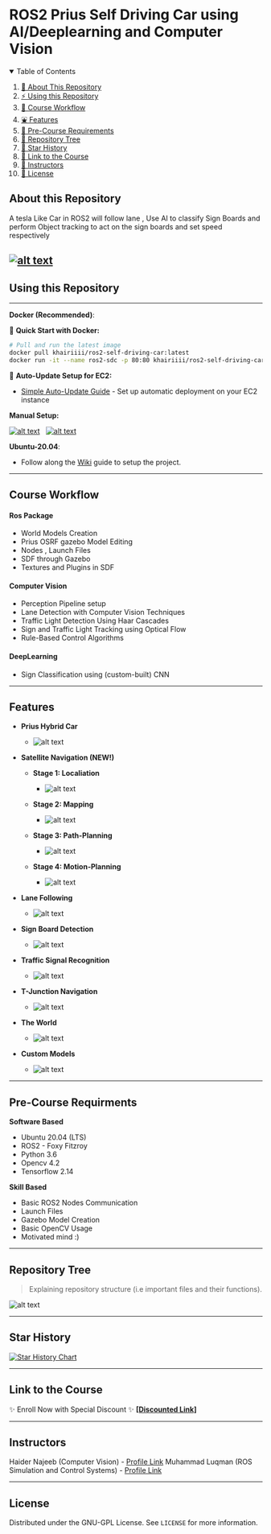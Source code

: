 # ROS2 Prius Self Driving Car  using AI/Deeplearning and Computer Vision


<details open="open">
  <summary>Table of Contents</summary>
  <ol>
    <li><a href="#About-this-Repository">🤝 About This Repository</a></li>
    <li><a href="#Using-this-Repository">⚡ Using this Repository</a></li>
    <li><a href="#Course-Workflow">🔄 Course Workflow</a></li>
    <li><a href="#Features">⛲ Features</a></li>
    <li><a href="#Pre-Course-Requirments">🧊 Pre-Course Requirements</a></li>
    <li><a href="#Repository-Tree">🌳 Repository Tree</a></li>
    <li><a href="#Star-History">🌟 Star History</a></li>
    <li><a href="#Link-to-the-Course">🔗 Link to the Course</a></li>
    <li><a href="#Instructors">👤 Instructors</a></li>
    <li><a href="#License">📝 License</a></li>
  </ol>
</details>

## About this Repository
A tesla Like Car in ROS2 will follow lane , Use AI to classify Sign Boards and perform Object tracking to act on the sign boards and set speed respectively

[![alt text](https://github.com/noshluk2/ROS2-Self-Driving-Car-AI-using-OpenCV/blob/main/Images_videos/thumbnail_1.png)](https://youtu.be/D5BkqDcfw2U "Click to Watch Intro Video on Youtube")
----
## Using this Repository
----
**Docker (Recommended)**:

🐳 **Quick Start with Docker:**
```bash
# Pull and run the latest image
docker pull khairiiii/ros2-self-driving-car:latest
docker run -it --name ros2-sdc -p 80:80 khairiiii/ros2-self-driving-car:latest
```

🚀 **Auto-Update Setup for EC2:**
- [Simple Auto-Update Guide](docker/SETUP.md) - Set up automatic deployment on your EC2 instance

**Manual Setup:**

 [![alt text](https://github.com/HaiderAbasi/ROS2-Path-Planning-and-Maze-Solving/blob/master/images/linux.png)](https://github.com/noshluk2/ROS2-Self-Driving-Car-AI-using-OpenCV/blob/main/docker/running_on_linux.md "Follow the guide to setup docker on Linux")&nbsp;&nbsp;
 [![alt text](https://github.com/HaiderAbasi/ROS2-Path-Planning-and-Maze-Solving/blob/master/images/windows.png)](https://github.com/noshluk2/ROS2-Self-Driving-Car-AI-using-OpenCV/blob/main/docker/running_on_windows.md "Follow the guide to setup docker on Windows 10")&nbsp;&nbsp;


**Ubuntu-20.04**: 
- Follow along the [Wiki](https://github.com/noshluk2/ROS2-Self-Driving-Car-AI-using-OpenCV/wiki/Ubuntu-20.04-Setup-Guide) guide to setup the project.
----
## Course Workflow
#### **Ros Package**
* World Models Creation
* Prius OSRF gazebo Model Editing
* Nodes , Launch Files
* SDF through Gazebo
* Textures and Plugins in SDF

#### **Computer Vision**
* Perception Pipeline setup
* Lane Detection with Computer Vision Techniques
* Traffic Light Detection Using Haar Cascades
* Sign and Traffic Light Tracking using Optical Flow
* Rule-Based Control Algorithms

#### **DeepLearning**
* Sign Classification using (custom-built) CNN
---
## Features
* **Prius Hybrid Car**
  -  ![alt text](https://github.com/noshluk2/ROS2-Self-Driving-Car-AI-using-OpenCV/blob/main/Images_videos/the_car.gif)

* **Satellite Navigation (NEW!)**
    * **Stage 1: Localiation**

      -  ![alt text](https://github.com/noshluk2/ROS2-Self-Driving-Car-AI-using-OpenCV/blob/main/Images_videos/Sat_Nav/1_localization.gif)

    * **Stage 2: Mapping**

      -  ![alt text](https://github.com/noshluk2/ROS2-Self-Driving-Car-AI-using-OpenCV/blob/main/Images_videos/Sat_Nav/2_mapping.gif)

    * **Stage 3: Path-Planning**

      -  ![alt text](https://github.com/noshluk2/ROS2-Self-Driving-Car-AI-using-OpenCV/blob/main/Images_videos/Sat_Nav/3_pathplanning.gif)

    * **Stage 4: Motion-Planning**

      -  ![alt text](https://github.com/noshluk2/ROS2-Self-Driving-Car-AI-using-OpenCV/blob/main/Images_videos/Sat_Nav/4_motionplanning.gif)
  
* **Lane Following**
  -  ![alt text](https://github.com/noshluk2/ROS2-Self-Driving-Car-AI-using-OpenCV/blob/main/Images_videos/lane_detection.gif)
* **Sign Board Detection**
  - ![alt text](https://github.com/noshluk2/ROS2-Self-Driving-Car-AI-using-OpenCV/blob/main/Images_videos/traffic_signs_boards.gif)
* **Traffic Signal Recognition**
  - ![alt text](https://github.com/noshluk2/ROS2-Self-Driving-Car-AI-using-OpenCV/blob/main/Images_videos/traffic_signal.gif)

* **T-Junction Navigation**
  - ![alt text](https://github.com/noshluk2/ROS2-Self-Driving-Car-AI-using-OpenCV/blob/main/Images_videos/j_turning.gif)

* **The World**
  -  ![alt text](https://github.com/noshluk2/ROS2-Self-Driving-Car-AI-using-OpenCV/blob/main/Images_videos/world.gif)

* **Custom Models**
  -  ![alt text](https://github.com/noshluk2/ROS2-Self-Driving-Car-AI-using-OpenCV/blob/main/Images_videos/custom_models.gif)

----
## Pre-Course Requirments

**Software Based**
* Ubuntu 20.04 (LTS)
* ROS2 - Foxy Fitzroy
* Python 3.6
* Opencv 4.2
* Tensorflow 2.14

**Skill Based**
* Basic ROS2 Nodes Communication
* Launch Files
* Gazebo Model Creation
* Basic OpenCV Usage
* Motivated mind :)
---

## Repository Tree
> Explaining repository structure (i.e important files and their functions).

![alt text](https://github.com/noshluk2/ROS2-Self-Driving-Car-AI-using-OpenCV/blob/main/Images_videos/ROS2_SDC_Tree.png)

----

## Star History

[![Star History Chart](https://api.star-history.com/svg?repos=noshluk2/ROS2-Self-Driving-Car-AI-using-OpenCV&type=Date)](https://star-history.com/#noshluk2/ROS2-Self-Driving-Car-AI-using-OpenCV&Date)

---

## Link to the Course

✨ Enroll Now with Special Discount ✨ **[[Discounted Link]](https://www.udemy.com/course/ros2-self-driving-car-with-deep-learning-and-computer-vision/?couponCode=STARTON)**

----

## Instructors

Haider Najeeb   (Computer Vision)    -  [Profile Link](https://www.linkedin.com/in/haider-najeeb-68812516a/)
Muhammad Luqman (ROS Simulation and Control Systems) - [Profile Link](https://www.linkedin.com/in/muhammad-luqman-9b227a11b/)

----
## License

Distributed under the GNU-GPL License. See `LICENSE` for more information.
